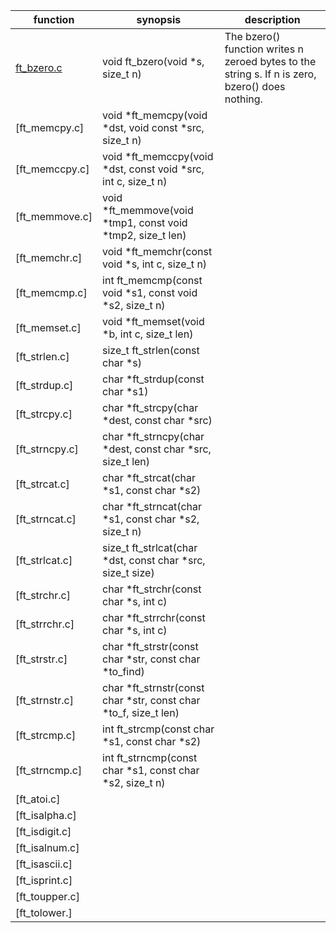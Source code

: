 function          | synopsis       |                                  description
------------------|---------------------------------------------|--------------------
[ft_bzero.c ]     | void  ft_bzero(void *s, size_t n)           | The bzero() function writes n zeroed bytes to the string s.  If n is zero, bzero() does nothing.
[ft_memcpy.c]     | void    *ft_memcpy(void *dst, void const *src, size_t n) |
[ft_memccpy.c]    | void    *ft_memccpy(void *dst, const void *src, int c, size_t n)
[ft_memmove.c]    | void    *ft_memmove(void *tmp1, const void *tmp2, size_t len)
[ft_memchr.c]     | void    *ft_memchr(const void *s, int c, size_t n)
[ft_memcmp.c]     | int     ft_memcmp(const void *s1, const void *s2, size_t n)
[ft_memset.c]     | void    *ft_memset(void *b, int c, size_t len)
[ft_strlen.c]     | size_t  ft_strlen(const char *s)
[ft_strdup.c]     | char    *ft_strdup(const char *s1)
[ft_strcpy.c]     | char    *ft_strcpy(char *dest, const char *src)
[ft_strncpy.c]    | char    *ft_strncpy(char *dest, const char *src, size_t len)
[ft_strcat.c]     | char    *ft_strcat(char *s1, const char *s2)
[ft_strncat.c]    | char    *ft_strncat(char *s1, const char *s2, size_t n)
[ft_strlcat.c]    | size_t  ft_strlcat(char *dst, const char *src, size_t size)
[ft_strchr.c]     | char    *ft_strchr(const char *s, int c)
[ft_strrchr.c]    | char    *ft_strrchr(const char *s, int c)
[ft_strstr.c]     | char    *ft_strstr(const char *str, const char *to_find)
[ft_strnstr.c]    | char    *ft_strnstr(const char *str, const char *to_f, size_t len)
[ft_strcmp.c]     | int      ft_strcmp(const char *s1, const char *s2)
[ft_strncmp.c]    | int     ft_strncmp(const char *s1, const char *s2, size_t n)
[ft_atoi.c]       |
[ft_isalpha.c]    |
[ft_isdigit.c]    |
[ft_isalnum.c]    |
[ft_isascii.c]    |
[ft_isprint.c]    |
[ft_toupper.c]    |
[ft_tolower.]     |






[ft_bzero.c]:https://github.com/rvsrudik/libft/blob/master/ft_bzero.c
